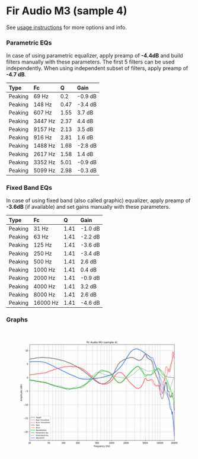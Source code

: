 # Fir Audio M3 (sample 4)
See [usage instructions](https://github.com/jaakkopasanen/AutoEq#usage) for more options and info.

### Parametric EQs
In case of using parametric equalizer, apply preamp of **-4.4dB** and build filters manually
with these parameters. The first 5 filters can be used independently.
When using independent subset of filters, apply preamp of **-4.7 dB**.

| Type    | Fc      |    Q | Gain    |
|:--------|:--------|:-----|:--------|
| Peaking | 69 Hz   | 0.2  | -0.9 dB |
| Peaking | 148 Hz  | 0.47 | -3.4 dB |
| Peaking | 607 Hz  | 1.55 | 3.7 dB  |
| Peaking | 3447 Hz | 2.37 | 4.4 dB  |
| Peaking | 9157 Hz | 2.13 | 3.5 dB  |
| Peaking | 916 Hz  | 2.81 | 1.6 dB  |
| Peaking | 1488 Hz | 1.68 | -2.8 dB |
| Peaking | 2617 Hz | 1.58 | 1.4 dB  |
| Peaking | 3352 Hz | 5.01 | -0.9 dB |
| Peaking | 5099 Hz | 2.98 | -0.3 dB |

### Fixed Band EQs
In case of using fixed band (also called graphic) equalizer, apply preamp of **-3.6dB**
(if available) and set gains manually with these parameters.

| Type    | Fc       |    Q | Gain    |
|:--------|:---------|:-----|:--------|
| Peaking | 31 Hz    | 1.41 | -1.0 dB |
| Peaking | 63 Hz    | 1.41 | -2.2 dB |
| Peaking | 125 Hz   | 1.41 | -3.6 dB |
| Peaking | 250 Hz   | 1.41 | -3.4 dB |
| Peaking | 500 Hz   | 1.41 | 2.6 dB  |
| Peaking | 1000 Hz  | 1.41 | 0.4 dB  |
| Peaking | 2000 Hz  | 1.41 | -0.9 dB |
| Peaking | 4000 Hz  | 1.41 | 3.2 dB  |
| Peaking | 8000 Hz  | 1.41 | 2.6 dB  |
| Peaking | 16000 Hz | 1.41 | -4.6 dB |

### Graphs
![](./Fir%20Audio%20M3%20(sample%204).png)